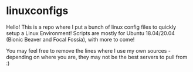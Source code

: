# linuxconfigs

Hello! This is a repo where I put a bunch of linux config files to quickly setup a Linux Environment! Scripts are mostly for Ubuntu 18.04/20.04 (Bionic Beaver and Focal Fossia), with more to come!

You may feel free to remove the lines where I use my own sources - depending on where you are, they may not be the best servers to pull from :)
